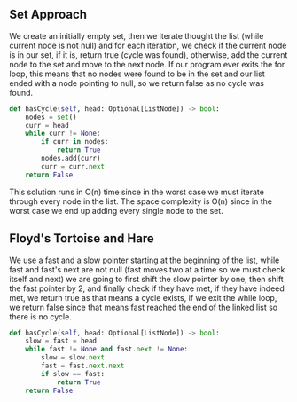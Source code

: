## Set Approach
We create an initially empty set, then we iterate thought the list (while current node is not null) and for each iteration, we check if the current node is in our set, if it is, return true (cycle was found), otherwise, add the current node to the set and move to the next node. If our program ever exits the for loop, this means that no nodes were found to be in the set and our list ended with a node pointing to null, so we return false as no cycle was found.
``` python
def hasCycle(self, head: Optional[ListNode]) -> bool:
	nodes = set()
	curr = head
	while curr != None:
		if curr in nodes:
			return True
		nodes.add(curr)
		curr = curr.next
	return False
```
This solution runs in O(n) time since in the worst case we must iterate through every node in the list. The space complexity is O(n) since in the worst case we end up adding every single node to the set.
## Floyd's Tortoise and Hare
We use a fast and a slow pointer starting at the beginning of the list, while fast and fast's next are not null (fast moves two at a time so we must check itself and next) we are going to first shift the slow pointer by one, then shift the fast pointer by 2, and finally check if they have met, if they have indeed met, we return true as that means a cycle exists, if we exit the while loop, we return false since that means fast reached the end of the linked list so there is no cycle.
``` python
def hasCycle(self, head: Optional[ListNode]) -> bool:
	slow = fast = head
	while fast != None and fast.next != None:
		slow = slow.next
		fast = fast.next.next
		if slow == fast:
			return True
	return False
```
